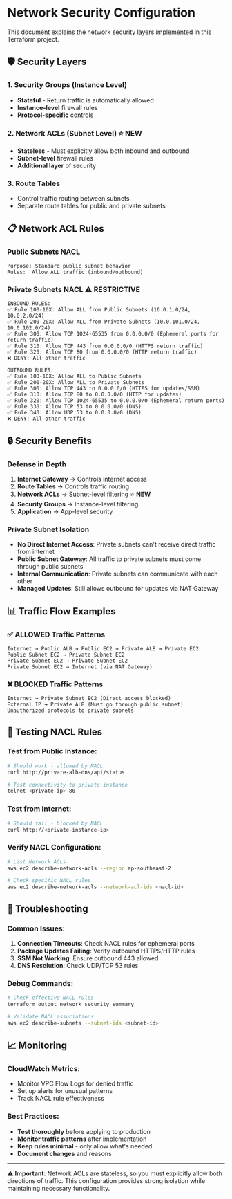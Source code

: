 # Network Security Configuration

This document explains the network security layers implemented in this Terraform project.

## 🛡️ Security Layers

### 1. **Security Groups** (Instance Level)
- **Stateful** - Return traffic is automatically allowed
- **Instance-level** firewall rules
- **Protocol-specific** controls

### 2. **Network ACLs** (Subnet Level) ⭐ **NEW**
- **Stateless** - Must explicitly allow both inbound and outbound
- **Subnet-level** firewall rules
- **Additional layer** of security

### 3. **Route Tables**
- Control traffic routing between subnets
- Separate route tables for public and private subnets

## 📋 Network ACL Rules

### Public Subnets NACL
```
Purpose: Standard public subnet behavior
Rules:  Allow ALL traffic (inbound/outbound)
```

### Private Subnets NACL ⚠️ **RESTRICTIVE**
```
INBOUND RULES:
✅ Rule 100-10X: Allow ALL from Public Subnets (10.0.1.0/24, 10.0.2.0/24)
✅ Rule 200-20X: Allow ALL from Private Subnets (10.0.101.0/24, 10.0.102.0/24)
✅ Rule 300: Allow TCP 1024-65535 from 0.0.0.0/0 (Ephemeral ports for return traffic)
✅ Rule 310: Allow TCP 443 from 0.0.0.0/0 (HTTPS return traffic)
✅ Rule 320: Allow TCP 80 from 0.0.0.0/0 (HTTP return traffic)
❌ DENY: All other traffic

OUTBOUND RULES:
✅ Rule 100-10X: Allow ALL to Public Subnets
✅ Rule 200-20X: Allow ALL to Private Subnets
✅ Rule 300: Allow TCP 443 to 0.0.0.0/0 (HTTPS for updates/SSM)
✅ Rule 310: Allow TCP 80 to 0.0.0.0/0 (HTTP for updates)
✅ Rule 320: Allow TCP 1024-65535 to 0.0.0.0/0 (Ephemeral return ports)
✅ Rule 330: Allow TCP 53 to 0.0.0.0/0 (DNS)
✅ Rule 340: Allow UDP 53 to 0.0.0.0/0 (DNS)
❌ DENY: All other traffic
```

## 🔒 Security Benefits

### **Defense in Depth**
1. **Internet Gateway** → Controls internet access
2. **Route Tables** → Controls traffic routing 
3. **Network ACLs** → Subnet-level filtering ⭐ **NEW**
4. **Security Groups** → Instance-level filtering
5. **Application** → App-level security

### **Private Subnet Isolation**
- **No Direct Internet Access**: Private subnets can't receive direct traffic from internet
- **Public Subnet Gateway**: All traffic to private subnets must come through public subnets
- **Internal Communication**: Private subnets can communicate with each other
- **Managed Updates**: Still allows outbound for updates via NAT Gateway

## 📊 Traffic Flow Examples

### ✅ **ALLOWED Traffic Patterns**
```
Internet → Public ALB → Public EC2 → Private ALB → Private EC2
Public Subnet EC2 → Private Subnet EC2
Private Subnet EC2 → Private Subnet EC2
Private Subnet EC2 → Internet (via NAT Gateway)
```

### ❌ **BLOCKED Traffic Patterns**
```
Internet → Private Subnet EC2 (Direct access blocked)
External IP → Private ALB (Must go through public subnet)
Unauthorized protocols to private subnets
```

## 🧪 Testing NACL Rules

### Test from Public Instance:
```bash
# Should work - allowed by NACL
curl http://private-alb-dns/api/status

# Test connectivity to private instance
telnet <private-ip> 80
```

### Test from Internet:
```bash
# Should fail - blocked by NACL
curl http://<private-instance-ip>
```

### Verify NACL Configuration:
```bash
# List Network ACLs
aws ec2 describe-network-acls --region ap-southeast-2

# Check specific NACL rules
aws ec2 describe-network-acls --network-acl-ids <nacl-id>
```

## 🔧 Troubleshooting

### Common Issues:
1. **Connection Timeouts**: Check NACL rules for ephemeral ports
2. **Package Updates Failing**: Verify outbound HTTPS/HTTP rules
3. **SSM Not Working**: Ensure outbound 443 allowed
4. **DNS Resolution**: Check UDP/TCP 53 rules

### Debug Commands:
```bash
# Check effective NACL rules
terraform output network_security_summary

# Validate NACL associations
aws ec2 describe-subnets --subnet-ids <subnet-id>
```

## 📈 Monitoring

### CloudWatch Metrics:
- Monitor VPC Flow Logs for denied traffic
- Set up alerts for unusual patterns
- Track NACL rule effectiveness

### Best Practices:
- **Test thoroughly** before applying to production
- **Monitor traffic patterns** after implementation
- **Keep rules minimal** - only allow what's needed
- **Document changes** and reasons

---

**⚠️ Important**: Network ACLs are stateless, so you must explicitly allow both directions of traffic. This configuration provides strong isolation while maintaining necessary functionality.
